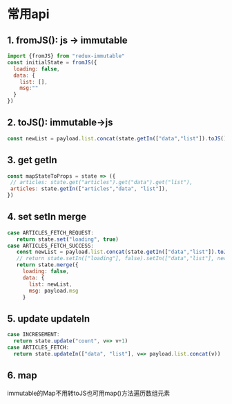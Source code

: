# 常用api
## 1. fromJS(): js -> immutable 
  ```js
  import {fromJS} from "redux-immutable"
  const initialState = fromJS({
    loading: false,
    data: {
      list: [],
      msg:""
    }
  })
  ```
## 2. toJS(): immutable->js
```js
const newList = payload.list.concat(state.getIn(["data","list"]).toJS());
```
## 3. get getIn
 ```js
const mapStateToProps = state => ({
  // articles: state.get("articles").get("data").get("list"),
  articles: state.getIn(["articles","data", "list"]),
 })
 ```
 ## 4. set setIn merge
 ```js
 case ARTICLES_FETCH_REQUEST:
    return state.set("loading", true)
 case ARTICLES_FETCH_SUCCESS:
    const newList = payload.list.concat(state.getIn(["data","list"]).toJS());
    // return state.setIn(["loading"], false).setIn(["data","list"], newList).setIn(["data","msg"],paylod.msg)
    return state.merge({
      loading: false,
      data: {
        list: newList,
        msg: payload.msg
      }
  ```
## 5. update updateIn 
```js
case INCRESEMENT:
  return state.update("count", v=> v+1)
case ARTICLES_FETCH:
  return state.updateIn(["data", "list"], v=> payload.list.concat(v))
```
## 6. map
immutable的Map不用转toJS也可用map()方法遍历数组元素

